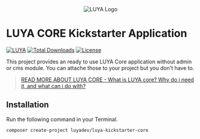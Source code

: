 <p align="center">
  <img src="https://raw.githubusercontent.com/luyadev/luya/master/docs/logo/luya-logo-0.2x.png" alt="LUYA Logo"/>
</p>

# LUYA CORE Kickstarter Application

[![LUYA](https://img.shields.io/badge/Powered%20by-LUYA-brightgreen.svg)](https://luya.io)
[![Total Downloads](https://poser.pugx.org/luyadev/luya-kickstarter-core/downloads)](https://packagist.org/packages/luyadev/luya-kickstarter-core)
[![License](https://poser.pugx.org/luyadev/luya-kickstarter-core/license)](https://packagist.org/packages/luyadev/luya-kickstarter-core)

This project provides an ready to use LUYA Core application without admin or cms module. You can attache those to your project but you don't have to.

> [READ MORE ABOUT LUYA CORE - What is LUYA core? Why do i need it, and what can i do with?](https://luya.io/guide/concept-core)

## Installation

Run the following command in your Terminal.

```sh
composer create-project luyadev/luya-kickstarter-core
```